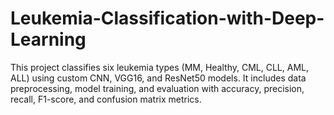 # Leukemia-Classification-with-Deep-Learning
This project classifies six leukemia types (MM, Healthy, CML, CLL, AML, ALL) using custom CNN, VGG16, and ResNet50 models. It includes data preprocessing, model training, and evaluation with accuracy, precision, recall, F1-score, and confusion matrix metrics.
